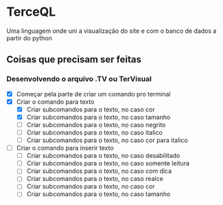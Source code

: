 # TerceQL
Uma linguagem onde uni a visualização do site e com o banco de dados a partir do python

## Coisas que precisam ser feitas
### Desenvolvendo o arquivo .TV ou TerVisual
- [X] Começar pela parte de criar um comando pro terminal
- [X] Criar o comando para texto
  - [X] Criar subcomandos para o texto, no caso cor
  - [x] Criar subcomandos para o texto, no caso tamanho
  - [ ] Criar subcomandos para o texto, no caso negrito
  - [ ] Criar subcomandos para o texto, no caso italico
  - [ ] Criar subcomandos para o texto, no caso cor para italico
- [ ] Criar o comando para inserir texto
  - [ ] Criar subcomandos para o texto, no caso desabilitado
  - [ ] Criar subcomandos para o texto, no caso somente leitura
  - [ ] Criar subcomandos para o texto, no caso com dica
  - [ ] Criar subcomandos para o texto, no caso realce
  - [ ] Criar subcomandos para o texto, no caso cor
  - [ ] Criar subcomandos para o texto, no caso tamanho